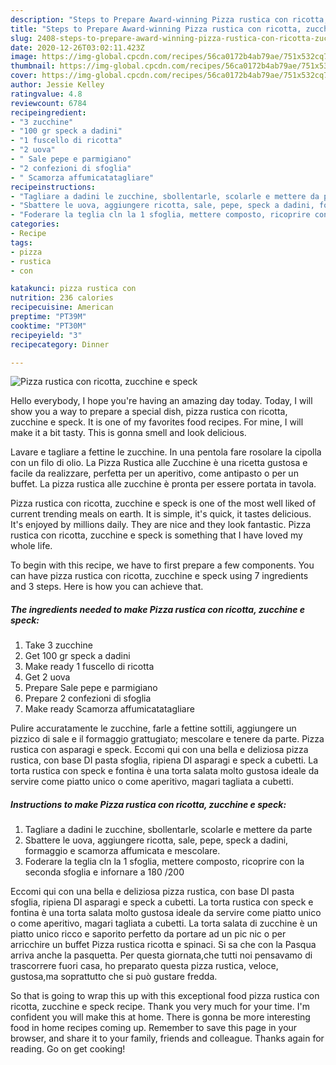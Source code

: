 ```yaml
---
description: "Steps to Prepare Award-winning Pizza rustica con ricotta, zucchine e speck"
title: "Steps to Prepare Award-winning Pizza rustica con ricotta, zucchine e speck"
slug: 2408-steps-to-prepare-award-winning-pizza-rustica-con-ricotta-zucchine-e-speck
date: 2020-12-26T03:02:11.423Z
image: https://img-global.cpcdn.com/recipes/56ca0172b4ab79ae/751x532cq70/pizza-rustica-con-ricotta-zucchine-e-speck-recipe-main-photo.jpg
thumbnail: https://img-global.cpcdn.com/recipes/56ca0172b4ab79ae/751x532cq70/pizza-rustica-con-ricotta-zucchine-e-speck-recipe-main-photo.jpg
cover: https://img-global.cpcdn.com/recipes/56ca0172b4ab79ae/751x532cq70/pizza-rustica-con-ricotta-zucchine-e-speck-recipe-main-photo.jpg
author: Jessie Kelley
ratingvalue: 4.8
reviewcount: 6784
recipeingredient:
- "3 zucchine"
- "100 gr speck a dadini"
- "1 fuscello di ricotta"
- "2 uova"
- " Sale pepe e parmigiano"
- "2 confezioni di sfoglia"
- " Scamorza affumicatatagliare"
recipeinstructions:
- "Tagliare a dadini le zucchine, sbollentarle, scolarle e mettere da parte"
- "Sbattere le uova, aggiungere ricotta, sale, pepe, speck a dadini, formaggio e scamorza affumicata e mescolare."
- "Foderare la teglia cln la 1 sfoglia, mettere composto, ricoprire con la seconda sfoglia e infornare a 180 /200"
categories:
- Recipe
tags:
- pizza
- rustica
- con

katakunci: pizza rustica con 
nutrition: 236 calories
recipecuisine: American
preptime: "PT39M"
cooktime: "PT30M"
recipeyield: "3"
recipecategory: Dinner

---
```



![Pizza rustica con ricotta, zucchine e speck](https://img-global.cpcdn.com/recipes/56ca0172b4ab79ae/751x532cq70/pizza-rustica-con-ricotta-zucchine-e-speck-recipe-main-photo.jpg)

Hello everybody, I hope you're having an amazing day today. Today, I will show you a way to prepare a special dish, pizza rustica con ricotta, zucchine e speck. It is one of my favorites food recipes. For mine, I will make it a bit tasty. This is gonna smell and look delicious.

Lavare e tagliare a fettine le zucchine. In una pentola fare rosolare la cipolla con un filo di olio. La Pizza Rustica alle Zucchine è una ricetta gustosa e facile da realizzare, perfetta per un aperitivo, come antipasto o per un buffet. La pizza rustica alle zucchine è pronta per essere portata in tavola.

Pizza rustica con ricotta, zucchine e speck is one of the most well liked of current trending meals on earth. It is simple, it's quick, it tastes delicious. It's enjoyed by millions daily. They are nice and they look fantastic. Pizza rustica con ricotta, zucchine e speck is something that I have loved my whole life.


To begin with this recipe, we have to first prepare a few components. You can have pizza rustica con ricotta, zucchine e speck using 7 ingredients and 3 steps. Here is how you can achieve that.

<!--inarticleads1-->

##### The ingredients needed to make Pizza rustica con ricotta, zucchine e speck:

1. Take 3 zucchine
1. Get 100 gr speck a dadini
1. Make ready 1 fuscello di ricotta
1. Get 2 uova
1. Prepare  Sale pepe e parmigiano
1. Prepare 2 confezioni di sfoglia
1. Make ready  Scamorza affumicatatagliare


Pulire accuratamente le zucchine, farle a fettine sottili, aggiungere un pizzico di sale e il formaggio grattugiato; mescolare e tenere da parte. Pizza rustica con asparagi e speck. Eccomi qui con una bella e deliziosa pizza rustica, con base DI pasta sfoglia, ripiena DI asparagi e speck a cubetti. La torta rustica con speck e fontina è una torta salata molto gustosa ideale da servire come piatto unico o come aperitivo, magari tagliata a cubetti. 

<!--inarticleads2-->

##### Instructions to make Pizza rustica con ricotta, zucchine e speck:

1. Tagliare a dadini le zucchine, sbollentarle, scolarle e mettere da parte
1. Sbattere le uova, aggiungere ricotta, sale, pepe, speck a dadini, formaggio e scamorza affumicata e mescolare.
1. Foderare la teglia cln la 1 sfoglia, mettere composto, ricoprire con la seconda sfoglia e infornare a 180 /200


Eccomi qui con una bella e deliziosa pizza rustica, con base DI pasta sfoglia, ripiena DI asparagi e speck a cubetti. La torta rustica con speck e fontina è una torta salata molto gustosa ideale da servire come piatto unico o come aperitivo, magari tagliata a cubetti. La torta salata di zucchine è un piatto unico ricco e saporito perfetto da portare ad un pic nic o per arricchire un buffet Pizza rustica ricotta e spinaci. Si sa che con la Pasqua arriva anche la pasquetta. Per questa giornata,che tutti noi pensavamo di trascorrere fuori casa, ho preparato questa pizza rustica, veloce, gustosa,ma soprattutto che si può gustare fredda. 

So that is going to wrap this up with this exceptional food pizza rustica con ricotta, zucchine e speck recipe. Thank you very much for your time. I'm confident you will make this at home. There is gonna be more interesting food in home recipes coming up. Remember to save this page in your browser, and share it to your family, friends and colleague. Thanks again for reading. Go on get cooking!
